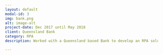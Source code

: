 ```yaml
---
layout: default
modal-id: 3
img: bank.png
alt: image-alt
project-date: Dec 2017 until May 2018
client: Queensland Bank
category: RPA
description: Worked with a Queensland based Bank to develop an RPA solution for a complex and large internal business process. Focus points during this engagement included RPA process development, collaborating with multiple RPA developers on one complex process build using agile methods (Epics, User Stories, Scrums, Retrospectives, Sprint Planning etc), and leading the overall documentation of the final RPA process solution (Business Rules, How to Handle Exceptions etc).

---
```

